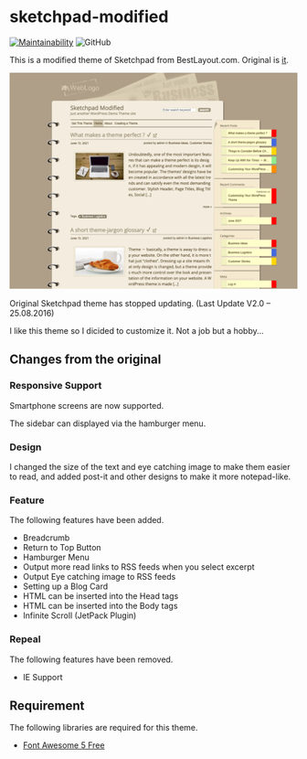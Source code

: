 # sketchpad-modified

[![Maintainability](https://api.codeclimate.com/v1/badges/69c47e077dda30f4bfe8/maintainability)](https://codeclimate.com/github/Angelmaneuver/sketchpad-modified/maintainability) ![GitHub](https://img.shields.io/github/license/angelmaneuver/sketchpad-modified)

This is a modified theme of Sketchpad from BestLayout.com. Original is [it](https://bestweblayout.com/products/sketchpad/).

![Screen Shot](screenshot.png)

Original Sketchpad theme has stopped updating. (Last Update V2.0 – 25.08.2016)

I like this theme so I dicided to customize it. Not a job but a hobby...

## Changes from the original
### Responsive Support

Smartphone screens are now supported.

The sidebar can displayed via the hamburger menu.

### Design

I changed the size of the text and eye catching image to make them easier to read, and added post-it and other designs to make it more notepad-like.

### Feature

The following features have been added.

 - Breadcrumb
 - Return to Top Button
 - Hamburger Menu
 - Output more read links to RSS feeds when you select excerpt
 - Output Eye catching image to RSS feeds
 - Setting up a Blog Card
 - HTML can be inserted into the Head tags
 - HTML can be inserted into the Body tags
 - Infinite Scroll (JetPack Plugin)

### Repeal

The following features have been removed.

 - IE Support

## Requirement

The following libraries are required for this theme.

 - [Font Awesome 5 Free](https://fontawesome.com/)
